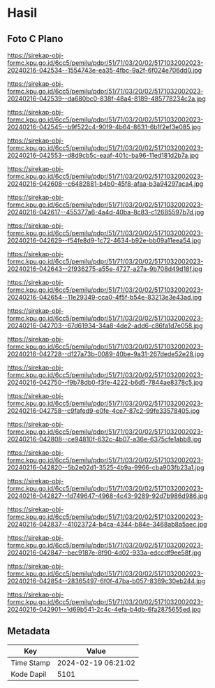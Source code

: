 # Hasil

## Foto C Plano

https://sirekap-obj-formc.kpu.go.id/6cc5/pemilu/pdpr/51/71/03/20/02/5171032002023-20240216-042534--1554743e-ea35-4fbc-9a2f-6f024e706dd0.jpg

https://sirekap-obj-formc.kpu.go.id/6cc5/pemilu/pdpr/51/71/03/20/02/5171032002023-20240216-042539--da680bc0-838f-48a4-8189-485778234c2a.jpg

https://sirekap-obj-formc.kpu.go.id/6cc5/pemilu/pdpr/51/71/03/20/02/5171032002023-20240216-042545--b9f522c4-90f9-4b64-8631-6b1f2ef3e085.jpg

https://sirekap-obj-formc.kpu.go.id/6cc5/pemilu/pdpr/51/71/03/20/02/5171032002023-20240216-042553--d8d9cb5c-eaaf-401c-ba96-11ed181d2b7a.jpg

https://sirekap-obj-formc.kpu.go.id/6cc5/pemilu/pdpr/51/71/03/20/02/5171032002023-20240216-042608--c6482881-b4b0-45f8-afaa-b3a94297aca4.jpg

https://sirekap-obj-formc.kpu.go.id/6cc5/pemilu/pdpr/51/71/03/20/02/5171032002023-20240216-042617--455377a6-4a4d-40ba-8c83-c12685597b7d.jpg

https://sirekap-obj-formc.kpu.go.id/6cc5/pemilu/pdpr/51/71/03/20/02/5171032002023-20240216-042629--f54fe8d9-1c72-4634-b92e-bb09a11eea54.jpg

https://sirekap-obj-formc.kpu.go.id/6cc5/pemilu/pdpr/51/71/03/20/02/5171032002023-20240216-042643--2f936275-a55e-4727-a27a-9b708d49d18f.jpg

https://sirekap-obj-formc.kpu.go.id/6cc5/pemilu/pdpr/51/71/03/20/02/5171032002023-20240216-042654--11e29349-cca0-4f5f-b54e-83213e3e43ad.jpg

https://sirekap-obj-formc.kpu.go.id/6cc5/pemilu/pdpr/51/71/03/20/02/5171032002023-20240216-042703--67d61934-34a8-4de2-add6-c86fa1d7e058.jpg

https://sirekap-obj-formc.kpu.go.id/6cc5/pemilu/pdpr/51/71/03/20/02/5171032002023-20240216-042728--d127a73b-0089-40be-9a31-267dede52e28.jpg

https://sirekap-obj-formc.kpu.go.id/6cc5/pemilu/pdpr/51/71/03/20/02/5171032002023-20240216-042750--f9b78db0-f3fe-4222-b6d5-7844ae8378c5.jpg

https://sirekap-obj-formc.kpu.go.id/6cc5/pemilu/pdpr/51/71/03/20/02/5171032002023-20240216-042758--c9fafed9-e0fe-4ce7-87c2-99fe33578405.jpg

https://sirekap-obj-formc.kpu.go.id/6cc5/pemilu/pdpr/51/71/03/20/02/5171032002023-20240216-042808--ce94810f-632c-4b07-a36e-6375cfe1abb8.jpg

https://sirekap-obj-formc.kpu.go.id/6cc5/pemilu/pdpr/51/71/03/20/02/5171032002023-20240216-042820--5b2e02d1-3525-4b9a-9966-cba903fb23a1.jpg

https://sirekap-obj-formc.kpu.go.id/6cc5/pemilu/pdpr/51/71/03/20/02/5171032002023-20240216-042827--fd749647-4968-4c43-9289-92d7b986d986.jpg

https://sirekap-obj-formc.kpu.go.id/6cc5/pemilu/pdpr/51/71/03/20/02/5171032002023-20240216-042837--41023724-b4ca-4344-b84e-3468ab8a5aec.jpg

https://sirekap-obj-formc.kpu.go.id/6cc5/pemilu/pdpr/51/71/03/20/02/5171032002023-20240216-042847--bec9187e-8f90-4d02-933a-edccdf9ee58f.jpg

https://sirekap-obj-formc.kpu.go.id/6cc5/pemilu/pdpr/51/71/03/20/02/5171032002023-20240216-042854--28365497-6f0f-47ba-b057-8369c30eb244.jpg

https://sirekap-obj-formc.kpu.go.id/6cc5/pemilu/pdpr/51/71/03/20/02/5171032002023-20240216-042901--1d69b541-2c4c-4efa-b4db-6fa2875655ed.jpg


## Metadata

| Key        | Value               |
| ---------- | ------------------- |
| Time Stamp | 2024-02-19 06:21:02 |
| Kode Dapil | 5101                |



